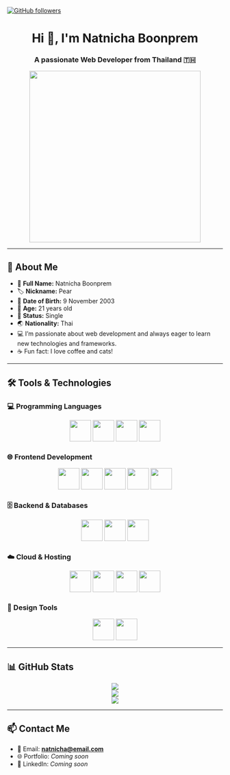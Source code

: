 [![GitHub followers](https://img.shields.io/github/followers/natnicha326?label=Follow&style=for-the-badge&logo=github&color=1DA1F2)](https://github.com/natnicha326)



<h1 align="center">Hi 👋, I'm Natnicha Boonprem</h1>
<h3 align="center">A passionate Web Developer from Thailand 🇹🇭</h3>

<p align="center">
  <img src="https://mustafagunaydin.dev/images/dev.gif" width="400"/>
</p>

---

## 👩 About Me

- 👧 **Full Name:** Natnicha Boonprem  
- 🏷️ **Nickname:** Pear  
- 🎂 **Date of Birth:** 9 November 2003  
- 🎈 **Age:** 21 years old  
- 💍 **Status:** Single  
- 🌏 **Nationality:** Thai  
- 💻 I’m passionate about web development and always eager to learn new technologies and frameworks.  
- ☕ Fun fact: I love coffee and cats!  

---

## 🛠️ Tools & Technologies

### 💻 Programming Languages
<p align="center">
  <img src="https://cdn.svgporn.com/logos/python.svg" width="50" />
  <img src="https://cdn.svgporn.com/logos/java.svg" width="50" />
  <img src="https://cdn.svgporn.com/logos/javascript.svg" width="50" />
  <img src="https://upload.wikimedia.org/wikipedia/commons/2/27/PHP-logo.svg" width="50" />
</p>

### 🌐 Frontend Development
<p align="center">
  <img src="https://cdn.svgporn.com/logos/html-5.svg" width="50" />
  <img src="https://cdn.svgporn.com/logos/css-3.svg" width="50" />
  <img src="https://cdn.svgporn.com/logos/react.svg" width="50" />
  <img src="https://upload.wikimedia.org/wikipedia/commons/9/95/Vue.js_Logo_2.svg" width="50" />
  <img src="https://cdn.svgporn.com/logos/bootstrap.svg" width="50" />
</p>

### 🗄️ Backend & Databases
<p align="center">
  <img src="https://upload.wikimedia.org/wikipedia/commons/2/29/Postgresql_elephant.svg" width="50" />
  <img src="https://www.vectorlogo.zone/logos/mysql/mysql-horizontal.svg" height="50" />
  <img src="https://miro.medium.com/v2/resize:fit:512/1*doAg1_fMQKWFoub-6gwUiQ.png" width="50" />
</p>

### ☁️ Cloud & Hosting
<p align="center">
  <img src="https://cdn.worldvectorlogo.com/logos/google-cloud-1.svg" width="50" />
  <img src="https://www.vectorlogo.zone/logos/amazon_aws/amazon_aws-icon.svg" width="50" />
  <img src="https://www.vectorlogo.zone/logos/netlify/netlify-icon.svg" width="50" />
  <img src="https://www.vectorlogo.zone/logos/github/github-icon.svg" width="50" />
</p>

### 🎨 Design Tools
<p align="center">
  <img src="https://www.vectorlogo.zone/logos/figma/figma-icon.svg" width="50" />
  <img src="https://www.vectorlogo.zone/logos/canva/canva-icon.svg" width="50" />
</p>

---

## 📊 GitHub Stats

<p align="center">
  <img src="https://github-readme-stats.vercel.app/api?username=natnicha326&show_icons=true&theme=radical" />
  <br>
  <img src="https://github-readme-stats.vercel.app/api/top-langs/?username=natnicha326&layout=compact&theme=radical" />
  <br>
  <img src="https://github-readme-streak-stats.herokuapp.com/?user=natnicha326&theme=radical" />
</p>

---

## 📫 Contact Me

- 📧 Email: **natnicha@email.com**
- 🌐 Portfolio: *Coming soon*
- 💼 LinkedIn: *Coming soon*
